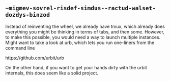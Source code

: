 ## `~migmev-sovrel-risdef-simdus--ractud-walset-dozdys-binzod`
Instead of reinventing the wheel, we already have tmux, which already does everything you might be thinking in terms of tabs, and then some.  However, to make this possible, you would need a way to launch multiple instances.  Might want to take a look at urb, which lets you run one-liners from the command line

https://github.com/urbit/urb

On the other hand, if you want to get your hands dirty with the urbit internals, this does seem like a solid project.